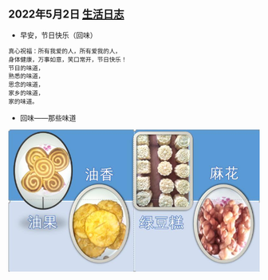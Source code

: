 ## 2022年5月2日  [生活日志](../life.md)
- 早安，节日快乐（回味）
```markdown
真心祝福：所有我爱的人，所有爱我的人，
身体健康，万事如意，笑口常开，节日快乐！
节日的味道，
熟悉的味道，
思念的味道，
家乡的味道，
家的味道。
```
- 回味——那些味道

![](../img/20220503.jpg)